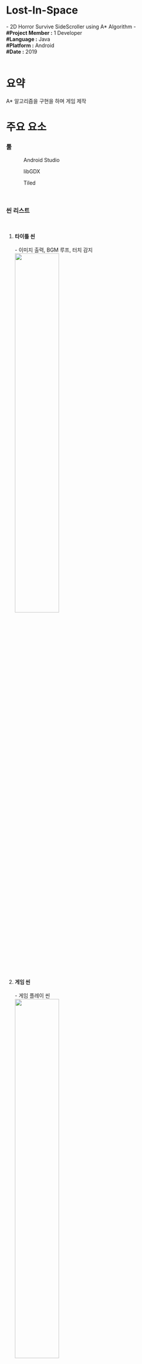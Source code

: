 <h1><b>Lost-In-Space</b></h1>
- 2D Horror Survive SideScroller using A* Algorithm -
<br>
<article>
<b>#Project Member :</b> 1 Developer<br>
<b>#Language :</b> Java<br>
<b>#Platform :</b> Android<br>
<b>#Date :</b> 2019<br>
</article>
<br>

<body>
  <h1>요약</h1>
  <div>
    <p>
      A* 알고리즘을 구현을 하며 게임 제작<br>
    </p>
  </div>
  
  <h1>주요 요소</h1>
  <div>
  
  <h3><b>툴</b></h3>
  <ol>
    <ul>Android Studio</ul>
    <ul>libGDX</ul>
    <ul>Tiled</ul>
  </ol>
  <br>
  <h3><b>씬 리스트</b></h3><br>
  <ol>
  <li><b>타이틀 씬</b></li><br>
    - 이미지 출력, BGM 루프, 터치 감지<br>
    <img src="Image/title.jpg" width="50%">
  <br>
  <br>           
  <li><b>게임 씬</b></li><br>
    - 게임 플레이 씬<br>
    <img src="Image/path2.gif" width="50%">
  <br>
  <br> 
  <li><b>게임 승리/오버</b></li><br>
    - 적에게 잡히거나 생존 필수 요소를 찾지 못하면 게임 오버 화면/사운드 출력<br>
    <img src="Image/gameover1.jpg" width="50%"><img src="Image/gameover2.jpg" width="50%">
    <br>
    - 승리 조건을 만족하면 나오는 화면<br>
    <img src="Image/victory.png" width="50%">
  <br>
  <br>
  </ol>
  <h2>짧은 영상</h2>
  - <a href="https://youtu.be/4ufDuvQo19w">AI이동 영상</a><br>
  - <a href="https://youtu.be/_ta-cA5Z6h4">게임 플레이 영상</a><br>
  </div>
  
  <div><hr width="100%" color = "black">
    <b>게임 설명</b><br>
    <ol>
      <li>주어진 시간동안 맵을 돌아다니며 적<에일리언>을 피하고 생존 요소를 모으며 살아 남기</li>
      <li>주어진 시간동안 생존시 승리</li>
      <li>플레이어가 적과 부딛히면 게임 오버</li>
      <li>플레이어는 생존 요소인 <산소>를 수집해야함</li>
      <li><산소>는 시간에 따라 지속적으로 줄어듬
        <br> * 산소가 0이되면 게임 오버
        </li>
      <li>에일리언은 맵을 계속 돌아다님</li>
      <li>에일리언과의 거리에 따라 <레이더> 발동(사운드 및 경고 색상 표현)<br>
        * 에일리언이 가까울 수록 경고음이 빨리 재생됨
        </li>
    </ol>
  
  <hr width="100%" color = "black">
    <ol>
      <li>
        <h4><b>에일리언 패턴</b></h4>
        1. 제자리에서 1~5초 대기<br>
        2. 특정 위치를 무작위로 선정하여 현재 위치에서 이동<br>
        3. 어떠한 상태든 플레이어가 인식거리 안에 존재하면 13초 동안 플레이어 위치와 상관없이 추격<br>
        3-1. 추격 중 플레이어가 인식거리에 또 들어오면 추격시간 13초로 다시 초기화<br>
        3-2. 추격 후 플레이어가 인식거리 밖에 존재하면 해당 자리에서 1~2과정 반복<br>
      </li>
      <li>
        <h4><b>알고리즘</b></h4>
        <ol>
        <h5>노드(<a href="https://github.com/HoHong123/Lost-In-Space/blob/master/Src/core/src/com/lsgdx/game/Algorithm/Node.java">Node.java</a>)</h5>
          - 각 이동 경로가 되어주는 노드 클래스<br>
          - 이동 가능 여부를 제공<br>
          - f, g, h 값 저장 및 초기화<br>
          - 부모 노드 저장<br>
          - 주변 노드와 연결시켜 주는 리스트 저장<br>          
        <h5>노드 커넥터(<a href="https://github.com/HoHong123/Lost-In-Space/blob/master/Src/core/src/com/lsgdx/game/Algorithm/ConnectingNode.java">ConnectionNode.java</a>)</h5>
          - 연산이 시작되는 노드와 다음 노드를 연결 시키는 클래스<br>
        <h5>노드 그래프/제너레이터(
          <a href="https://github.com/HoHong123/Lost-In-Space/blob/master/Src/core/src/com/lsgdx/game/Algorithm/NodeGraph.java">NodeGraph.java</a> / 
          <a href="https://github.com/HoHong123/Lost-In-Space/blob/master/Src/core/src/com/lsgdx/game/Algorithm/NodeGraphGenerate.java">NodeGraphGenerate.java</a>)</h5>
          - 모든 노드의 정보를 가진 그래프 클래스<br>
          - 그래프 클래스를 초기화하는 제너레이터 클래스<br>
          * 그래프는 맵마다 새로 생성되야함(Non-Static 클래스)<br>
          * 제너레이터는 맵이 바뀌어도 연산처리만 하면됨 (Static클래스)<br>
        <h5>휴리스틱 클래스(<a href="https://github.com/HoHong123/Lost-In-Space/blob/master/Src/core/src/com/lsgdx/game/Algorithm/HeuristicCalculation.java">HeuristicCalculation.java</a></h5>
          - 현재 연산이 필요한 노드위치와 도착점의 거리를 계산하여 휴리스틱 값을 반환하는 클래스<br>
        <h5>패스파인딩 클래스(<a href="https://github.com/HoHong123/Lost-In-Space/blob/master/Src/core/src/com/lsgdx/game/Algorithm/PathFinding.java">PathFinding.java</a>)</h5>
          - 위 클래스/함수들이 제공하는 값을 활용하여 길을 찾는 클래스<br>
          - 경로 생성 및 연산 후 남은 객체들 메모리 해제<br>          
        </ol>
        <br>
        <h4><b>에일리언 스크립트</b></h4>
        <ol>
        <h5>기본 정보(<a href="https://github.com/HoHong123/Lost-In-Space/blob/master/Src/core/src/com/lsgdx/game/Character/Enemy/Enemy.java">Enemy.java</a>)</h5>
          - AI, 스프라이트, 물리 충돌 등 모든 것을 총괄하고 초기화하는 클래스<br>
        <h5>AI(<a href="https://github.com/HoHong123/Lost-In-Space/blob/master/Src/core/src/com/lsgdx/game/Character/Enemy/EnemyAI.java">EnemyAI.java</a>)</h5>
          - 유한동작기계로 두 AI행동을 번갈아 실행<br>
          - 플레이어 인식 확인<br>
          - 스프라이트 변경 조절<br>
          <h6>1. 이동(<a href="https://github.com/HoHong123/Lost-In-Space/blob/master/Src/core/src/com/lsgdx/game/Character/Enemy/EnemyAI_Run.java">EnemyAI_Run.java</a>)</h6><br>
          - Pathfinding으로 찾은 경로 리스트를 받아 이동<br>
          - 플레이어를 인식 후 플레이어 위치를 지속적으로 받아와 매 프레임마다 플레이어 위치로 이동<br>          
    <img src="Image/path.jpg" width="50%"><br>
          * AI가 이동 가능한 노드를 표현한 이미지<br>
    <img src="Image/path3.jpg" width="50%"><br>
          * AI가 도달점을 찾기 위해 탐색한 노드들<br>
    <img src="Image/path2.jpg" width="50%"><br>
          * AI가 이동 동선<br>
          <h6>2. 정지(<a href="https://github.com/HoHong123/Lost-In-Space/blob/master/Src/core/src/com/lsgdx/game/Character/Enemy/EnemyAI_Stand.java">EnemyAI_Stand.java</a>)</h6><br>
          - 특정 시간동안 정지<br>
        <h5>스프라이트(<a href="https://github.com/HoHong123/Lost-In-Space/blob/master/Src/core/src/com/lsgdx/game/Character/Enemy/EnemySprite.java">EnemySprite.java</a>)</h5>
          - 스프라이트 시트 정보 추출 및 이미지 리스트 생성<br>
          - 상황에 따라 특정 애니메이션 실행<br>
        </ol>
        <br>
        <h4><b>플레이어 스크립트</b></h4>
        <ol>
        <h5><a href="https://github.com/HoHong123/Lost-In-Space/blob/master/Src/core/src/com/lsgdx/game/Character/Player.java">Player.java</a></h5>
          - 스프라이트 시트 정보 추출 및 애니메이션 설정<br>
          - 이동 관련<br>
          - 게임 오버/승리 화면 호출 함수 포함<br>
          - 물리작용을 위한 콜라이더 설정<br>
          - 여러 변수 초기화<br>
        </ol>
      </li>
    </ol>
  </div>
  
  <div>
  <h2>오류 및 시행착오</h2>
  <ol>
    <li>버퍼 오버플로</li>
    - 길 찾기 연산 중 open과 close리스트를 초기화하지 않아 메모리에 지속적으로 새로 생성하여 발생한 오류<br>
    <img src="Image/200.PNG" width="60%"><br>
    - 모든 알고리즘 및 스크립트에 변수를 사용 후 초기화 하도록 변경<br>
    <img src="Image/80.PNG" width="60%"><br>
  </ol>
  </div>
</body>
